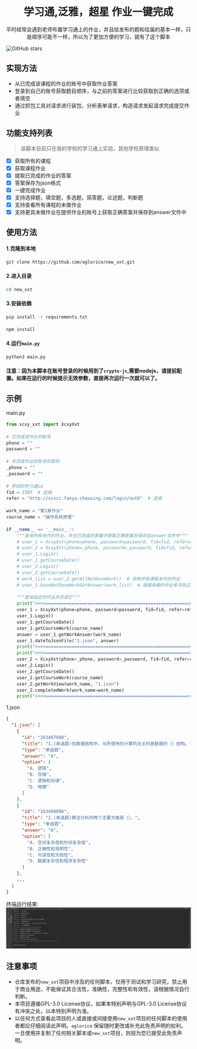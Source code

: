 <div align="center">
    <h1 align="center">
     学习通,泛雅，超星 作业一键完成
    </h1>
<p>平时经常会遇到老师布置学习通上的作业，并且给发布的题和往届的基本一样，只是顺序可能不一样，所以为了更加方便的学习，就有了这个脚本</p>
</div>

![GitHub stars](https://img.shields.io/github/stars/aglorice/new_xxt.svg)

## 实现方法
- 从已完成该课程的作业的账号中获取作业答案
- 登录到自己的账号获取题目顺序，与之前的答案进行比较获取到正确的选项或者填空
- 通过抓包工具对请求进行装包，分析表单请求，构造请求发起请求完成提交作业


## 功能支持列表
> 该脚本目前只在我的学校的学习通上实验，其他学校原理类似
* [x] 获取所有的课程
* [x] 获取课程作业
* [x] 提取已完成的作业的答案
* [x] 答案保存为json格式
* [x] 一键完成作业
* [x] 支持选择题，填空题，多选题，简答题，论述题，判断题
* [x] 支持查看所有课程的未做作业
* [x] 支持更具未做作业在提供作业的账号上获取正确答案并保存到answer文件中
## 使用方法
#### 1.克隆到本地
```bash
git clone https://github.com/aglorice/new_xxt.git
```

#### 2.进入目录
```bash
cd new_xxt
```
#### 3.安装依赖
```bash
pip install -r requirements.txt

npm install
```
#### 4.运行`main.py`
```bash
python3 main.py
```
#### 注意：因为本脚本在账号登录的时候用到了`crypto-js`,需要nodejs，请提前配置。如果在运行的时候提示无效参数，直接再次运行一次就可以了。

## 示例
main.py
```python
from xcxy_xxt import XcxyXxt

# 已完成该作业的账号
phone = ""
password = ""

# 未完成作业的账号和密码
_phone = ""
_password = ""

# 学校的学习通id
fid = 2397  # 选填
refer = "http://scxcc.fanya.chaoxing.com/login/auth"  # 选填

work_name = "第1章作业"
course_name = "操作系统原理"

if __name__ == '__main__':
    """查询所有未作的作业，并在已完成的答案中提取正确答案并保存在answer文件中"""
    # user_1 = XcxyXxt(phone=phone, password=password, fid=fid, refer=refer)
    # user_2 = XcxyXxt(phone=_phone, password=_password, fid=fid, refer=refer)
    # user_1.Login()
    # user_1.getCourseDate()
    # user_2.Login()
    # user_2.getCourseDate()
    # work_list = user_2.getAllNotDoneWork()  # 获取所有课程未作的作业
    # user_1.baseNotDoneWorkGetAnswer(work_list)  # 根据未做的作业来寻找正确的答案

    """查询指定的作业并完成它"""
    print("<<<<======================================================>>>>")
    user_1 = XcxyXxt(phone=phone, password=password, fid=fid, refer=refer)
    user_1.Login()
    user_1.getCourseDate()
    user_1.getCourseWork(course_name)
    answer = user_1.getWorkAnswer(work_name)
    user_1.dateToJsonFile("1.json", answer)
    print("<<<<======================================================>>>>\n\n\n")
    print("<<<<======================================================>>>>")
    user_2 = XcxyXxt(phone=_phone, password=_password, fid=fid, refer=refer)
    user_2.Login()
    user_2.getCourseDate()
    user_2.getCourseWork(course_name)
    user_2.getWorkView(work_name, "1.json")
    user_2.completedWork(work_name=work_name)
    print("<<<<======================================================>>>>")
```
1.json
```json
{
  "1.json": [
    {
      "id": "163497980",
      "title": "1.(单选题)在数据结构中，与所使用的计算机无关的是数据的（）结构。",
      "type": "单选题",
      "answer": "A",
      "option": [
        "A. 逻辑",
        "B. 存储",
        "C. 逻辑和存储",
        "D. 物理"
      ]
    },
    {
      "id": "163498096",
      "title": "2.(单选题)算法分析的两个主要方面是（）。",
      "type": "单选题",
      "answer": "A",
      "option": [
        "A. 空间复杂度和时间复杂度",
        "B. 正确性和简明性",
        "C. 可读性和文档性",
        "D. 数据复杂性和程序复杂性"
      ]
    },
    ...
  ]
}
```
终端运行结果:
![](img/outcome.png)
## 注意事项
- 仓库发布的`new_xxt`项目中涉及的任何脚本，仅用于测试和学习研究，禁止用于商业用途，不能保证其合法性，准确性，完整性和有效性，请根据情况自行判断。
- 本项目遵循GPL-3.0 License协议，如果本特别声明与GPL-3.0 License协议有冲突之处，以本特别声明为准。
- 以任何方式查看此项目的人或直接或间接使用`new_xxt`项目的任何脚本的使用者都应仔细阅读此声明。`aglorice` 保留随时更改或补充此免责声明的权利。一旦使用并复制了任何相关脚本或`new_xxt`项目，则视为您已接受此免责声明。


